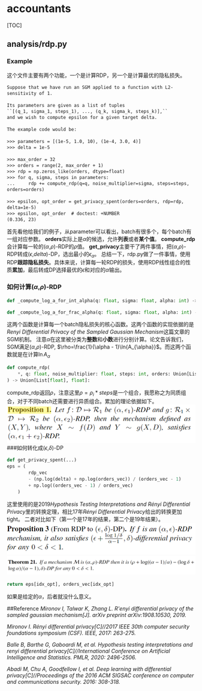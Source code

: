 # accountants
[TOC]
## analysis/rdp.py
### Example
这个文件主要有两个功能，一个是计算RDP，另一个是计算最优的隐私损失。
```
Suppose that we have run an SGM applied to a function with L2-sensitivity of 1.

Its parameters are given as a list of tuples
``[(q_1, sigma_1, steps_1), ..., (q_k, sigma_k, steps_k)],``
and we wish to compute epsilon for a given target delta.

The example code would be:

>>> parameters = [(1e-5, 1.0, 10), (1e-4, 3.0, 4)]
>>> delta = 1e-5

>>> max_order = 32
>>> orders = range(2, max_order + 1)
>>> rdp = np.zeros_like(orders, dtype=float)
>>> for q, sigma, steps in parameters:
...     rdp += compute_rdp(q=q, noise_multiplier=sigma, steps=steps, orders=orders)

>>> epsilon, opt_order = get_privacy_spent(orders=orders, rdp=rdp, delta=1e-5)
>>> epsilon, opt_order  # doctest: +NUMBER
(0.336, 23)
```
首先看他给我们的例子，从parameter可以看出，batch有很多个，每个batch有一组对应参数。
**orders**实际上是$\alpha$的候选，允许**列表**或者**某个值**。
**compute_rdp**会计算每一轮的($\alpha$,$\rho$)-RDP的$\rho$值。
**get_privacy**主要干了两件事情，把($\alpha$,$\rho$)-RDP转成($\epsilon$,$delta$)-DP，选出最小的$\epsilon_{\alpha}$。
总结一下，rdp.py做了一件事情，使用RDP**跟踪隐私损失**。具体来说，计算每一轮RDP的损失，使用RDP线性组合的性质**累加**，最后转成DP选择最优的$\epsilon$和对应的$\alpha$输出。

### 如何计算($\alpha$,$\rho$)-RDP
```python
def _compute_log_a_for_int_alpha(q: float, sigma: float, alpha: int) -> float:
```
```python
def _compute_log_a_for_frac_alpha(q: float, sigma: float, alpha: int) -> float:
```

这两个函数是计算每一个batch隐私损失的核心函数。这两个函数的实现依据的是*Renyi Differential Privacy of the Sampled Gaussian Mechanism*这篇文章的SGM机制。
注意$\alpha$在这里被分类为**整数**和**小数**进行分别计算。论文告诉我们，SGM满足($\alpha$,$\rho$)-RDP, $\rho=\frac{1}{\alpha - 1}\ln{A_{\alpha}}$。而这两个函数就是在计算$\ln{A_{\alpha}}$
```python
def compute_rdp(
    *, q: float, noise_multiplier: float, steps: int, orders: Union[List[float], float]
) -> Union[List[float], float]:
```
compute_rdp返回$\rho$，注意这里$\rho=\rho_i*steps$是一个组合，我愿称之为同质组合，对于不同batch还需要进行异质组合。累加的理论依据如下。
![](/picture/2023-05-29-18-34-19.png)
###如何转化成($\epsilon$,$\delta$)-DP
```python
def get_privacy_spent(...)
eps = (
        rdp_vec
        - (np.log(delta) + np.log(orders_vec)) / (orders_vec - 1)
        + np.log((orders_vec - 1) / orders_vec)
    )
```
这里使用的是2019*Hypothesis Testing Interpretations and Rényi Differential Privacy*里的转换定理，相比17年*Rényi Differential Privacy*给出的转换更加tight。
二者对比如下（第一个是17年的结果，第二个是19年结果）。
![](/picture/2023-05-29-18-24-57.png)
![](/picture/2023-05-29-18-26-28.png)
```python
return eps[idx_opt], orders_vec[idx_opt]
```
如果是给定的$\alpha$，后者就没什么意义。

##Reference
*Mironov I, Talwar K, Zhang L. R\'enyi differential privacy of the sampled gaussian mechanism[J]. arXiv preprint arXiv:1908.10530, 2019.*

*Mironov I. Rényi differential privacy[C]//2017 IEEE 30th computer security foundations symposium (CSF). IEEE, 2017: 263-275.*

*Balle B, Barthe G, Gaboardi M, et al. Hypothesis testing interpretations and renyi differential privacy[C]//International Conference on Artificial Intelligence and Statistics. PMLR, 2020: 2496-2506.*

*Abadi M, Chu A, Goodfellow I, et al. Deep learning with differential privacy[C]//Proceedings of the 2016 ACM SIGSAC conference on computer and communications security. 2016: 308-318.*